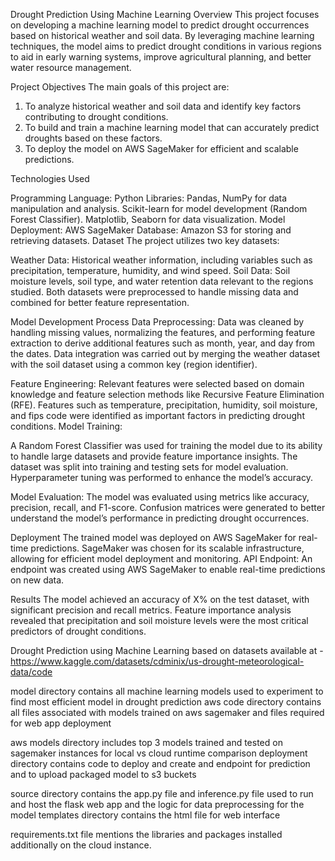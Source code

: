 Drought Prediction Using Machine Learning
Overview
This project focuses on developing a machine learning model to predict drought occurrences based on historical weather and soil data. By leveraging machine learning techniques, the model aims to predict drought conditions in various regions to aid in early warning systems, improve agricultural planning, and better water resource management.

Project Objectives
The main goals of this project are:
1. To analyze historical weather and soil data and identify key factors contributing to drought conditions.
2. To build and train a machine learning model that can accurately predict droughts based on these factors.
3. To deploy the model on AWS SageMaker for efficient and scalable predictions.

Technologies Used

Programming Language: Python
Libraries:
  Pandas, NumPy for data manipulation and analysis.
  Scikit-learn for model development (Random Forest Classifier).
  Matplotlib, Seaborn for data visualization.
Model Deployment: AWS SageMaker
Database: Amazon S3 for storing and retrieving datasets.
Dataset
  The project utilizes two key datasets:

  Weather Data: Historical weather information, including variables such as precipitation, temperature, humidity, and wind speed.
  Soil Data: Soil moisture levels, soil type, and water retention data relevant to the regions studied.
  Both datasets were preprocessed to handle missing data and combined for better feature representation.

Model Development Process
Data Preprocessing:
Data was cleaned by handling missing values, normalizing the features, and performing feature extraction to derive additional features such as month, year, and day from the dates.
Data integration was carried out by merging the weather dataset with the soil dataset using a common key (region identifier).

Feature Engineering:
Relevant features were selected based on domain knowledge and feature selection methods like Recursive Feature Elimination (RFE).
Features such as temperature, precipitation, humidity, soil moisture, and fips code were identified as important factors in predicting drought conditions.
Model Training:

A Random Forest Classifier was used for training the model due to its ability to handle large datasets and provide feature importance insights.
The dataset was split into training and testing sets for model evaluation. Hyperparameter tuning was performed to enhance the model’s accuracy.

Model Evaluation:
The model was evaluated using metrics like accuracy, precision, recall, and F1-score.
Confusion matrices were generated to better understand the model’s performance in predicting drought occurrences.

Deployment
The trained model was deployed on AWS SageMaker for real-time predictions. SageMaker was chosen for its scalable infrastructure, allowing for efficient model deployment and monitoring.
API Endpoint: An endpoint was created using AWS SageMaker to enable real-time predictions on new data.

Results
The model achieved an accuracy of X% on the test dataset, with significant precision and recall metrics.
Feature importance analysis revealed that precipitation and soil moisture levels were the most critical predictors of drought conditions.

Drought Prediction using Machine Learning based on datasets available at - https://www.kaggle.com/datasets/cdminix/us-drought-meteorological-data/code

model directory contains all machine learning models used to experiment to find most efficient model in drought prediction
aws code directory contains all files associated with models trained on aws sagemaker and files required for web app deployment

aws models directory includes top 3 models trained and tested on sagemaker instances for local vs cloud runtime comparison
deployment directory contains code to deploy and create and endpoint for prediction and to upload packaged model to s3 buckets

source directory contains the app.py file and inference.py file used to run and host the flask web app and the logic for data preprocessing for the model
templates directory contains the html file for web interface

requirements.txt file mentions the libraries and packages installed additionally on the cloud instance.
